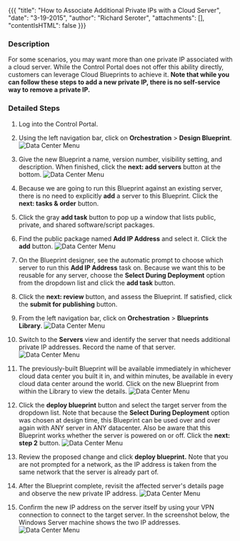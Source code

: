 {{{
  "title": "How to Associate Additional Private IPs with a Cloud Server",
  "date": "3-19-2015",
  "author": "Richard Seroter",
  "attachments": [],
  "contentIsHTML": false
}}}

### Description
For some scenarios, you may want more than one private IP associated with a cloud server. While the Control Portal does not offer this ability directly, customers can leverage Cloud Blueprints to achieve it. **Note that while you can follow these steps to add a new private IP, there is no self-service way to remove a private IP.**


### Detailed Steps

1. Log into the Control Portal. 
2. Using the left navigation bar, click on **Orchestration** > **Design Blueprint**.
![Data Center Menu](../images/design-blueprint.png)
1. Give the new Blueprint a name, version number, visibility setting, and description. When finished, click the **next: add servers** button at the bottom.
![Data Center Menu](../images/2015-03-19_moreprivateip-02.png "Data Center Menu")
1. Because we are going to run this Blueprint against an existing server, there is no need to explicitly **add** a server to this Blueprint. Click the **next: tasks & order** button.
1. Click the gray **add task** button to pop up a window that lists public, private, and shared software/script packages.
1. Find the public package named **Add IP Address** and select it. Click the **add** button.
![Data Center Menu](../images/2015-03-19_moreprivateip-03.png "Data Center Menu")
1. On the Blueprint designer, see the automatic prompt to choose which server to run this **Add IP Address** task on. Because we want this to be reusable for any server, choose the **Select During Deployment** option from the dropdown list and click the **add task** button.

1. Click the **next: review** button, and assess the Blueprint. If satisfied, click the **submit for publishing** button.
1. From the left navigation bar, click on **Orchestration** > **Blueprints Library**.
![Data Center Menu](../images/blueprint-lib.png)
1. Switch to the **Servers** view and identify the server that needs additional private IP addresses. Record the name of that server.
![Data Center Menu](../images/2015-03-19_moreprivateip-07.png "Data Center Menu")
1. The previously-built Blueprint will be available immediately in whichever cloud data center you built it in, and within minutes, be available in every cloud data center around the world. Click on the new Blueprint from within the Library to view the details.
![Data Center Menu](../images/2015-03-19_moreprivateip-06.png "Data Center Menu")
1. Click the **deploy blueprint** button and select the target server from the dropdown list. Note that because the **Select During Deployment** option was chosen at design time, this Blueprint can be used over and over again with ANY server in ANY datacenter. Also be aware that this Blueprint works whether the server is powered on or off. Click the **next: step 2** button.
![Data Center Menu](../images/2015-03-19_moreprivateip-08.png "Data Center Menu")
1. Review the proposed change and click **deploy blueprint.** Note that you are not prompted for a network, as the IP address is taken from the same network that the server is already part of.
1. After the Blueprint complete, revisit the affected server's details page and observe the new private IP address.
![Data Center Menu](../images/2015-03-19_moreprivateip-09.png "Data Center Menu")
1. Confirm the new IP address on the server itself by using your VPN connection to connect to the target server. In the screenshot below, the Windows Server machine shows the two IP addresses.
![Data Center Menu](../images/2015-03-19_moreprivateip-10.png "Data Center Menu")
